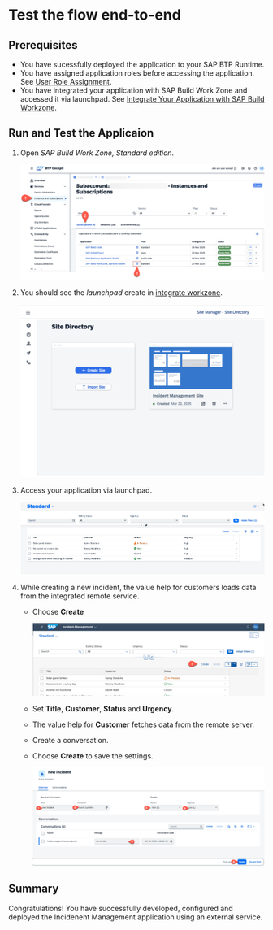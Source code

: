 # Test the flow end-to-end

## Prerequisites

- You have sucessfully deployed the application to your SAP BTP Runtime.
- You have assigned application roles before accessing the application. See [User Role Assignment](../deploy-cf.md#assign-the-user-roles).
- You have integrated your application with SAP Build Work Zone and accessed it via launchpad. See [Integrate Your Application with SAP Build Workzone](../integrate-workzone.md).

## Run and Test the Applicaion

1. Open *SAP Build Work Zone, Standard edition*.

   ![open-workzone](../../images/add-remote-service/test-the-app/open-work-zone.png)

2. You should see the *launchpad* create in [integrate workzone](../integrate-workzone.md). 

   ![launchpad](../../images/add-remote-service/test-the-app/launchpad.png)

3. Access your application via launchpad.
   
   ![Test app](../../images/add-remote-service/test-the-app/run-app02.png)

4. While creating a new incident, the value help for customers loads data from the integrated remote service.
  
   *  Choose **Create**
  
      ![run test](../../images/add-remote-service/test-the-app/test-app03.png)
   
   * Set **Title**, **Customer**, **Status** and **Urgency**. 
   * The value help for **Customer** fetches data from the remote server.
   * Create a conversation.
   * Choose **Create** to save the settings.
     
      ![run test](../../images/add-remote-service/test-the-app/test-app04.png)


## Summary

Congratulations! You have successfully developed, configured and deployed the Incidenent Management application using an external service.
